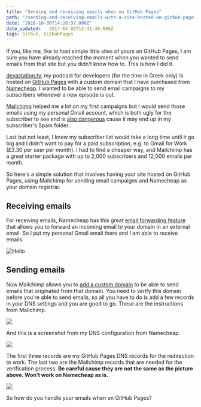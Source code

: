 ```yaml
---
title: "Sending and receiving emails when on GitHub Pages"
path: "/sending-and-receiving-emails-with-a-site-hosted-on-github-pages/"
date: "2016-10-30T14:28:37.000Z"
date_updated:   2017-04-05T12:41:40.000Z
tags: Github, GithubPages
---
```


If you, like me, like to host simple little sites of yours on GitHub Pages, I am sure you have already reached the moment when you wanted to send emails from that site but you didn't know how to. This is how I did it.

[devastation.tv](http://devastation.tv), my podcast for developers (for the time in Greek only) is hosted on [GitHub Pages](https://github.com/kbariotis/devastation-podcast) with a custom domain that I have purchased from [Namecheap](https://namecheap.com). I wanted to be able to send email campaigns to my subscribers whenever a new episode is out.

[Mailchimp](https://mailchimp.com) helped me a lot on my first campaigns but I would send those emails using my personal Gmail account, which is both ugly for the subscriber to see and is [also dangerous](http://kb.mailchimp.com/accounts/email-authentication/about-dmarc?_ga=1.191860521.246269979.1477844435) cause it may end up in my subscriber's Spam folder.

Last but not least, I knew my subscriber list would take a long time until it go big and I didn't want to pay for a paid subscription, e.g. to Gmail for Work (£3.30 per user per month). I had to find a cheaper way, and Mailchimp has a great starter package with up to 2,000 subscribers and 12,000 emails per month.

So here's a simple solution that involves having your site hosted on GitHub Pages, using Mailchimp for sending email campaigns and Namecheap as your domain registrar.

## Receiving emails
For receiving emails, Namecheap has this great [email forwarding feature](https://www.namecheap.com/support/knowledgebase/article.aspx/308/76/how-can-i-set-up-free-email-forwarding-for-my-domain) that allows you to forward an incoming email to your domain in an external email. So I put my personal Gmail email there and I am able to receive emails.

![Hello](./images/Screen-Shot-2016-10-30-at-18-09-54.png)

## Sending emails
Now Mailchimp allows you to [add a custom domain](http://kb.mailchimp.com/accounts/email-authentication/set-up-custom-domain-authentication-dkim-and-spf) to be able to send emails that originated from that domain. You need to verify this domain before you're able to send emails, so all you have to do is add a few records in your DNS settings and you are good to go. These are the instructions from Mailchimp.

![](./images/Screen-Shot-2016-10-30-at-18-01-50.png)

And this is a screenshot from my DNS configuration from Namecheap.

![](./images/Screen-Shot-2016-10-30-at-18-06-05.png)

The first three records are my GitHub Pages DNS records for the redirection to work. The last two are the Mailchimp records that are needed for the verification process. **Be careful cause they are not the same as the picture above. Won't work on Namecheap as is.**

![](./images/Screen-Shot-2016-10-30-at-19-06-36.png)

So how do you handle your emails when on GitHub Pages?

